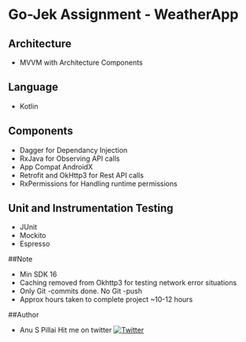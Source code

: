 # Go-Jek Assignment - WeatherApp


## Architecture
* MVVM with Architecture Components

## Language
* Kotlin

## Components
* Dagger for Dependancy Injection
* RxJava for Observing API calls
* App Compat AndroidX
* Retrofit and OkHttp3 for Rest API calls
* RxPermissions for Handling runtime permissions

## Unit and Instrumentation Testing
* JUnit
* Mockito
* Espresso

##Note
* Min SDK 16
* Caching removed from Okhttp3 for testing network error situations
* Only Git -commits done. No Git -push
* Approx hours taken to complete project ~10-12 hours

##Author
* Anu S Pillai
Hit me on twitter [![Twitter](https://img.shields.io/badge/Twitter-@as_pillai-blue.svg?style=flat)](https://twitter.com/as_pillai)



